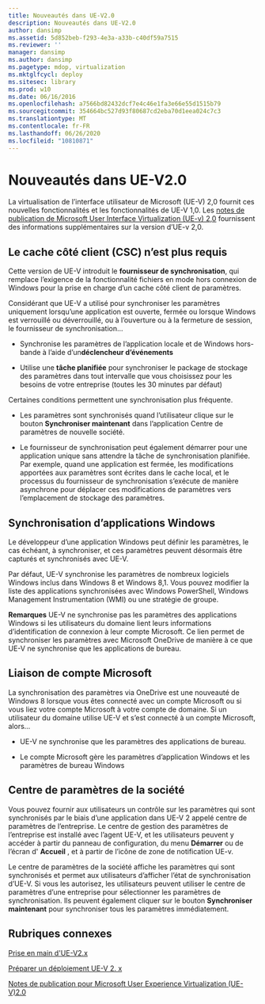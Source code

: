 ```yaml
---
title: Nouveautés dans UE-V2.0
description: Nouveautés dans UE-V2.0
author: dansimp
ms.assetid: 5d852beb-f293-4e3a-a33b-c40df59a7515
ms.reviewer: ''
manager: dansimp
ms.author: dansimp
ms.pagetype: mdop, virtualization
ms.mktglfcycl: deploy
ms.sitesec: library
ms.prod: w10
ms.date: 06/16/2016
ms.openlocfilehash: a7566bd82432dcf7e4c46e1fa3e66e55d1515b79
ms.sourcegitcommit: 354664bc527d93f80687cd2eba70d1eea024c7c3
ms.translationtype: MT
ms.contentlocale: fr-FR
ms.lasthandoff: 06/26/2020
ms.locfileid: "10810871"
---
```

# Nouveautés dans UE-V2.0


La virtualisation de l’interface utilisateur de Microsoft (UE-V) 2,0 fournit ces nouvelles fonctionnalités et les fonctionnalités de UE-V 1,0. Les [notes de publication de Microsoft User Interface Virtualization (UE-v) 2,0](microsoft-user-experience-virtualization--ue-v--20-release-notesuevv2.md) fournissent des informations supplémentaires sur la version d’UE-v 2,0.

## Le cache côté client (CSC) n’est plus requis


Cette version de UE-V introduit le **fournisseur de synchronisation**, qui remplace l’exigence de la fonctionnalité fichiers en mode hors connexion de Windows pour la prise en charge d’un cache côté client de paramètres.

Considérant que UE-V a utilisé pour synchroniser les paramètres uniquement lorsqu’une application est ouverte, fermée ou lorsque Windows est verrouillé ou déverrouillé, ou à l’ouverture ou à la fermeture de session, le fournisseur de synchronisation...

-   Synchronise les paramètres de l’application locale et de Windows hors-bande à l’aide d’un**déclencheur d’événements**

-   Utilise une **tâche planifiée** pour synchroniser le package de stockage des paramètres dans tout intervalle que vous choisissez pour les besoins de votre entreprise (toutes les 30 minutes par défaut)

Certaines conditions permettent une synchronisation plus fréquente.

-   Les paramètres sont synchronisés quand l’utilisateur clique sur le bouton **Synchroniser maintenant** dans l’application Centre de paramètres de nouvelle société.

-   Le fournisseur de synchronisation peut également démarrer pour une application unique sans attendre la tâche de synchronisation planifiée. Par exemple, quand une application est fermée, les modifications apportées aux paramètres sont écrites dans le cache local, et le processus du fournisseur de synchronisation s’exécute de manière asynchrone pour déplacer ces modifications de paramètres vers l’emplacement de stockage des paramètres.

## Synchronisation d’applications Windows


Le développeur d’une application Windows peut définir les paramètres, le cas échéant, à synchroniser, et ces paramètres peuvent désormais être capturés et synchronisés avec UE-V.

Par défaut, UE-V synchronise les paramètres de nombreux logiciels Windows inclus dans Windows 8 et Windows 8,1. Vous pouvez modifier la liste des applications synchronisées avec Windows PowerShell, Windows Management Instrumentation (WMI) ou une stratégie de groupe.

**Remarques**  UE-V ne synchronise pas les paramètres des applications Windows si les utilisateurs du domaine lient leurs informations d’identification de connexion à leur compte Microsoft. Ce lien permet de synchroniser les paramètres avec Microsoft OneDrive de manière à ce que UE-V ne synchronise que les applications de bureau.

 

## Liaison de compte Microsoft


La synchronisation des paramètres via OneDrive est une nouveauté de Windows 8 lorsque vous êtes connecté avec un compte Microsoft ou si vous liez votre compte Microsoft à votre compte de domaine. Si un utilisateur du domaine utilise UE-V et s’est connecté à un compte Microsoft, alors...

-   UE-V ne synchronise que les paramètres des applications de bureau.

-   Le compte Microsoft gère les paramètres d’application Windows et les paramètres de bureau Windows

## Centre de paramètres de la société


Vous pouvez fournir aux utilisateurs un contrôle sur les paramètres qui sont synchronisés par le biais d’une application dans UE-V 2 appelé centre de paramètres de l’entreprise. Le centre de gestion des paramètres de l’entreprise est installé avec l’agent UE-V, et les utilisateurs peuvent y accéder à partir du panneau de configuration, du menu **Démarrer** ou de l’écran d' **Accueil** , et à partir de l’icône de zone de notification UE-v.

Le centre de paramètres de la société affiche les paramètres qui sont synchronisés et permet aux utilisateurs d’afficher l’état de synchronisation d’UE-V. Si vous les autorisez, les utilisateurs peuvent utiliser le centre de paramètres d’une entreprise pour sélectionner les paramètres de synchronisation. Ils peuvent également cliquer sur le bouton **Synchroniser maintenant** pour synchroniser tous les paramètres immédiatement.






## Rubriques connexes


[Prise en main d'UE-V2.x](get-started-with-ue-v-2x-new-uevv2.md)

[Préparer un déploiement UE-V 2. x](prepare-a-ue-v-2x-deployment-new-uevv2.md)

[Notes de publication pour Microsoft User Experience Virtualization (UE-V)2.0](microsoft-user-experience-virtualization--ue-v--20-release-notesuevv2.md)

 

 





